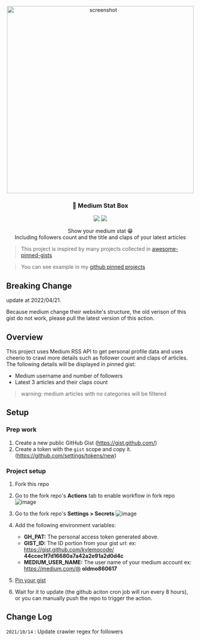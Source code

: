 <p align="center">
   <img src="https://i.imgur.com/lTFt1CF.png" alt="screenshot" width="500">
  <h3 align="center">📌 Medium Stat Box</h3>
</p>

<p align="center">
   <img src="https://img.shields.io/badge/language-typescript-blue?style"/>
   <img src="https://img.shields.io/github/stars/kylemocode/medium-stat-box"/>
</p>
<p align="center">
   Show your medium stat 😁
   <br/>
   Including followers count and the title and claps of your latest articles
</p>

> This project is inspired by many projects collected in [awesome-pinned-gists](https://github.com/matchai/awesome-pinned-gists)

> You can see example in my [github pinned projects](https://github.com/kylemocode)

## Breaking Change

update at 2022/04/21.

Because medium change their website's structure, the old verison of this gist do not work, please pull the latest version of this action.

## Overview

This project uses Medium RSS API to get personal profile data and uses cheerio to crawl more details such as follower count and claps of articles. The following details will be displayed in pinned gist:

- Medium username and number of followers
- Latest 3 articles and their claps count

> warning: medium articles with no categories will be filtered

## Setup

### Prep work

1. Create a new public GitHub Gist (https://gist.github.com/)
2. Create a token with the `gist` scope and copy it. (https://github.com/settings/tokens/new)

### Project setup

1. Fork this repo
2. Go to the fork repo's **Actions** tab to enable workflow in fork repo
![image](https://github.com/ytl0623/medium-stat-box/assets/55120101/94664c43-b0ce-47e5-a014-10b12e0b766b)

4. Go to the fork repo's **Settings > Secrets**
![image](https://github.com/ytl0623/medium-stat-box/assets/55120101/a3b4e01f-5217-4d97-b655-d721de9b9bbc)

6. Add the following environment variables:

   - **GH_PAT:** The personal access token generated above.
   - **GIST_ID:** The ID portion from your gist url:
     ex: https://gist.github.com/kylemocode/ **44ccec1f7d16680a7a42a2e91a2d0d4c**
   - **MEDIUM_USER_NAME:** The user name of your medium account
     ex: https://medium.com/@ **oldmo860617**

7. [Pin your gist](https://docs.github.com/en/github/setting-up-and-managing-your-github-profile/pinning-items-to-your-profile)
8. Wait for it to update (the github aciton cron job will run every 8 hours), or you can manually push the repo to trigger the action.

## Change Log

`2021/10/14` : Update crawler regex for followers
